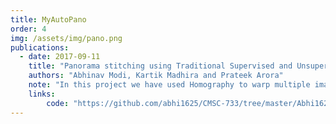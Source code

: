 ```yaml
---
title: MyAutoPano
order: 4
img: /assets/img/pano.png
publications:
  - date: 2017-09-11
    title: "Panorama stitching using Traditional Supervised and Unsupervised Approaches"
    authors: "Abhinav Modi, Kartik Madhira and Prateek Arora"
    note: "In this project we have used Homography to warp multiple images and stitch a panorama using three different techniques- Traditional  approach  using  feature  matching  and  RANSAC, Supervised  approach  to  predict  a  4  point  parametrization of  Homography  between  two  images  and  an  Unsupervised approach  to  predict Homography from the 4pt parametrization without  the  presence  of a  ground  truth."
    links:
        code: "https://github.com/abhi1625/CMSC-733/tree/master/Abhi1625_p1"
---
```

